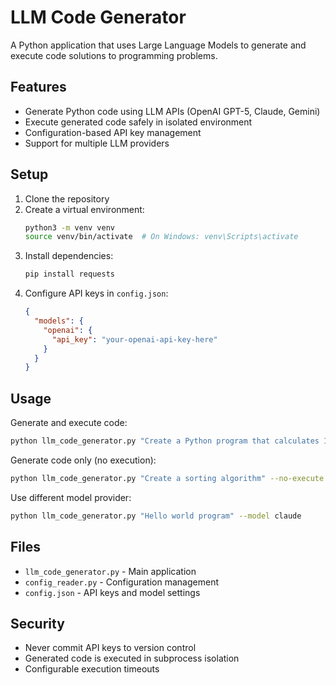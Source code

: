 # LLM Code Generator

A Python application that uses Large Language Models to generate and execute code solutions to programming problems.

## Features

- Generate Python code using LLM APIs (OpenAI GPT-5, Claude, Gemini)
- Execute generated code safely in isolated environment
- Configuration-based API key management
- Support for multiple LLM providers

## Setup

1. Clone the repository
2. Create a virtual environment:
   ```bash
   python3 -m venv venv
   source venv/bin/activate  # On Windows: venv\Scripts\activate
   ```
3. Install dependencies:
   ```bash
   pip install requests
   ```
4. Configure API keys in `config.json`:
   ```json
   {
     "models": {
       "openai": {
         "api_key": "your-openai-api-key-here"
       }
     }
   }
   ```

## Usage

Generate and execute code:
```bash
python llm_code_generator.py "Create a Python program that calculates 10+5"
```

Generate code only (no execution):
```bash
python llm_code_generator.py "Create a sorting algorithm" --no-execute
```

Use different model provider:
```bash
python llm_code_generator.py "Hello world program" --model claude
```

## Files

- `llm_code_generator.py` - Main application
- `config_reader.py` - Configuration management
- `config.json` - API keys and model settings

## Security

- Never commit API keys to version control
- Generated code is executed in subprocess isolation
- Configurable execution timeouts